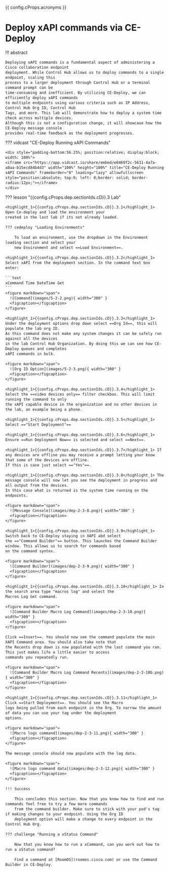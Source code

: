 {{ config.cProps.acronyms }}
# Deploy xAPI commands via CE-Deploy

!!! abstract

    Deploying xAPI commands is a fundamental aspect of administering a Cisco collaboration endpoint 
    deployment. While Control Hub allows us to deploy commands to a single endpoint, scaling this 
    process to a larger deployment through Control Hub or a terminal command prompt can be 
    time-consuming and inefficient. By utilizing CE-Deploy, we can efficiently deploy xAPI commands 
    to multiple endpoints using various criteria such as IP Address, Control Hub Org ID, Control Hub 
    Tags, and more. This lab will demonstrate how to deploy a system time check across multiple devices. 
    Although this is not a configuration change, it will showcase how the CE-Deploy message console 
    provides real-time feedback as the deployment progresses.

??? vidcast "CE-Deploy Running xAPI Commands"

    <div style="padding-bottom:56.25%; position:relative; display:block; width: 100%">
    <iframe src="https://app.vidcast.io/share/embed/e0469f2c-5631-4a7a-a8aa-b15ecd84b4d3" width="100%" height="100%" title="CE-Deploy Running xAPI Commands" frameborder="0" loading="lazy" allowfullscreen style="position:absolute; top:0; left: 0;border: solid; border-radius:12px;"></iframe>
    </div>

??? lesson "{{config.cProps.dep.sectionIds.cD}}.3 Lab"

    <highlight_1>{{config.cProps.dep.sectionIds.cD}}.3.1</highlight_1> Open Ce-deploy and load the environment your 
    created in the last lab if its not already loaded.
    
    ??? cedeploy "Loading Environments"
    
        To load an environment, use the dropdown in the Environment loading section and select your
        new Environment and select ==Load Environment==.
    
    <highlight_1>{{config.cProps.dep.sectionIds.cD}}.3.2</highlight_1> Select xAPI from the deployment section. In the command text box enter:
    
    ```text
    xCommand Time DateTime Get
    ```
    <figure markdown="span">
      ![Command](images/5-2-2.png){ width="300" }
      <figcaption></figcaption>
    </figure>
    
    <highlight_1>{{config.cProps.dep.sectionIds.cD}}.3.3</highlight_1> Under the deployment options drop down select ==Org Id==, this will populate the lab org ID. 
    As this command does not make any system changes it can be safely run against all the devices
    in the lab Control Hub Organization. By doing this we can see how CE-Deploy queues and completes 
    xAPI commands in bulk.
    
    <figure markdown="span">
      ![Org ID Option](images/5-2-3.png){ width="300" }
      <figcaption></figcaption>
    </figure>
    
    <highlight_1>{{config.cProps.dep.sectionIds.cD}}.3.4</highlight_1> Select the ==video devices only== filter checkbox. This will limit running the command to only 
    the xAPI capable device in the organization and no other devices in the lab, an example being a phone.
    
    <highlight_1>{{config.cProps.dep.sectionIds.cD}}.3.5</highlight_1> Select =="Start Deployment"==
    
    <highlight_1>{{config.cProps.dep.sectionIds.cD}}.3.6</highlight_1> Ensure ==Run Deployment Now== is selected and select ==Next==.
    
    <highlight_1>{{config.cProps.dep.sectionIds.cD}}.3.7</highlight_1> If any devices are offline you may receive a prompt letting your know that some of the devices are offline. 
    If this is case just select =="Yes"==.
    
    <highlight_1>{{config.cProps.dep.sectionIds.cD}}.3.8</highlight_1> The message console will now let you see the deployment in progress and all output from the devices. 
    In this case what is returned is the system time running on the endpoints.
    
    <figure markdown="span">
      ![Message Console](images/dep-2-3-8.png){ width="300" }
      <figcaption></figcaption>
    </figure>

    <highlight_1>{{config.cProps.dep.sectionIds.cD}}.3.9</highlight_1> Switch back to CE-Deploy staying in XAPI abd select
    the =="Command Builder"== button. This launches the Command Builder window. This allows us to search for commands based
    on the command syntex.

    <figure markdown="span">
      ![Command Builder](images/dep-2-3-9.png){ width="300" }
      <figcaption></figcaption>
    </figure>

    <highlight_1>{{config.cProps.dep.sectionIds.cD}}.3.10</highlight_1> In the search area type "macros log" and select the
    Macros Log Get command.

    <figure markdown="span">
      ![Command Builder Macro Log Command](images/dep-2-3-10.png){ width="300" }
      <figcaption></figcaption>
    </figure>   
    
    Click ==Insert==. You should now see the command populate the main XAPI Command area. You should also take note that
    the Recents drop down is now populated with the last command you ran. This just makes life a little easier to access
    commands you repeatedly run.

    <figure markdown="span">
      ![Command Builder Macro Log Command Recents](images/dep-2-3-10b.png){ width="300" }
      <figcaption></figcaption>
    </figure>

    <highlight_1>{{config.cProps.dep.sectionIds.cD}}.3.11</highlight_1> Click ==Start Deployment==. You should see the Macro
    logs being pulled from each endpoint in the Org. To narrow the amount of data you can use your tag under the deployment
    options.

    <figure markdown="span">
      ![Macro logs command](images/dep-2-3-11.png){ width="300" }
      <figcaption></figcaption>
    </figure>    
    
    The message console should now populate with the log data.

    <figure markdown="span">
      ![Macro logs command data](images/dep-2-3-12.png){ width="300" }
      <figcaption></figcaption>
    </figure>

    !!! Success
    
        This concludes this section. Now that you know how to find and run commands feel free to try a few more commands
        from the command builder. Make sure to stick with your pod's tag if making changes to your endpoint. Using the Org ID
        deployment option will make a change to every endpoint in the Control Hub Org.

    ??? challenge "Running a xStatus Command"

        Now that you know how to run a xCommand, can you work out how to run a xStatus command?
        
        Find a command at [RoomOS](roomos.cisco.com) or use the Command Builder in CE-Deploy.